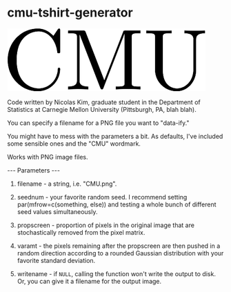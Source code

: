 # cmu-tshirt-generator

![alt tag](CMU.png)

Code written by Nicolas Kim, graduate student in the Department of Statistics at
Carnegie Mellon University (Pittsburgh, PA, blah blah). 

You can specify a filename for a PNG file you want to "data-ify." 

You might have to mess with the parameters a bit. As defaults, I've included
some sensible ones and the "CMU" wordmark. 

Works with PNG image files. 


--- Parameters ---

1. filename - a string, i.e. "CMU.png".

2. seednum - your favorite random seed. I recommend setting
   par(mfrow=c(something, else)) and testing a whole bunch of different seed
   values simultaneously. 

3. propscreen - proportion of pixels in the original image that are
   stochastically removed from the pixel matrix. 

4. varamt - the pixels remaining after the propscreen are then pushed in a
   random direction according to a rounded Gaussian distribution with your
   favorite standard deviation. 

5. writename - if `NULL`, calling the function won't write the output to disk.
   Or, you can give it a filename for the output image. 
